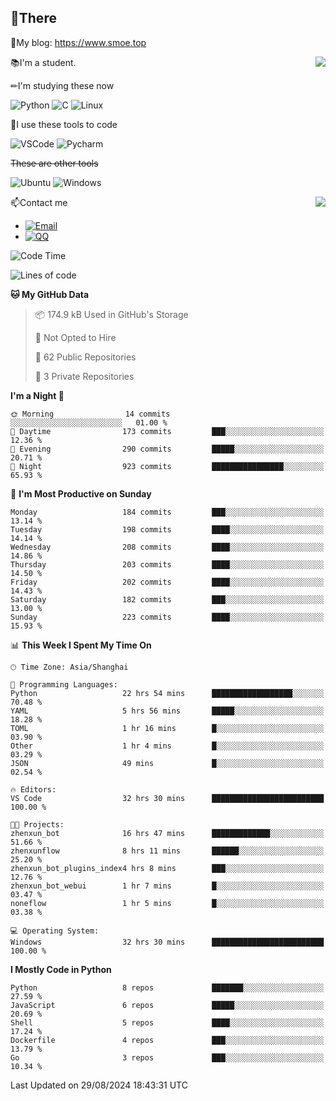 
## 👏There

📰My blog: https://www.smoe.top

<img align="right" src="https://github-readme-stats.vercel.app/api/top-langs/?username=AkashiCoin"/>


📚I'm a student.

✏I'm studying these now

![Python](https://img.shields.io/badge/-Python-blue?style=flat-square&logo=Python&logoColor=fff)
![C](https://img.shields.io/badge/-C-585858?style=flat-square&logo=C&logoColor=fff)
![Linux](https://img.shields.io/badge/-Linux-black?style=flat-square&logo=Linux&logoColor=fff)

🔨I use these tools to code

![VSCode](https://img.shields.io/badge/-VSCode-blue?style=flat-square&logo=visualstudiocode&logoColor=fff)
![Pycharm](https://img.shields.io/badge/-Pycharm-green?style=flat-square&logo=pycharm&logoColor=fff)

 ~~These are other tools~~

![Ubuntu](https://img.shields.io/badge/-Ubuntu-orange?style=flat-square&logo=Ubuntu&logoColor=fff)
![Windows](https://img.shields.io/badge/-Windows-blue?style=flat-square&logo=Windows&logoColor=fff)

<img align="right" src="https://github-readme-stats.vercel.app/api?username=AkashiCoin" />


📫Contact me

* [![Email](https://img.shields.io/badge/Email-l1040186796@gmail.com-1?style=social&logoColor=fff)](mailto:l1040186796@gmail.com)
* [![QQ](https://img.shields.io/badge/QQ-1040186796-1?style=social&logoColor=fff)](tencent://AddContact/?fromId=45&fromSubId=1&subcmd=all&uin=1040186796&website=www.oicqzone.com)

<!--START_SECTION:waka-->
![Code Time](http://img.shields.io/badge/Code%20Time-1%2C241%20hrs%202%20mins-blue)

![Lines of code](https://img.shields.io/badge/From%20Hello%20World%20I%27ve%20Written-288.5%20thousand%20lines%20of%20code-blue)

**🐱 My GitHub Data** 

> 📦 174.9 kB Used in GitHub's Storage 
 > 
> 🚫 Not Opted to Hire
 > 
> 📜 62 Public Repositories 
 > 
> 🔑 3 Private Repositories 
 > 
**I'm a Night 🦉** 

```text
🌞 Morning                14 commits          ░░░░░░░░░░░░░░░░░░░░░░░░░   01.00 % 
🌆 Daytime                173 commits         ███░░░░░░░░░░░░░░░░░░░░░░   12.36 % 
🌃 Evening                290 commits         █████░░░░░░░░░░░░░░░░░░░░   20.71 % 
🌙 Night                  923 commits         ████████████████░░░░░░░░░   65.93 % 
```
📅 **I'm Most Productive on Sunday** 

```text
Monday                   184 commits         ███░░░░░░░░░░░░░░░░░░░░░░   13.14 % 
Tuesday                  198 commits         ████░░░░░░░░░░░░░░░░░░░░░   14.14 % 
Wednesday                208 commits         ████░░░░░░░░░░░░░░░░░░░░░   14.86 % 
Thursday                 203 commits         ████░░░░░░░░░░░░░░░░░░░░░   14.50 % 
Friday                   202 commits         ████░░░░░░░░░░░░░░░░░░░░░   14.43 % 
Saturday                 182 commits         ███░░░░░░░░░░░░░░░░░░░░░░   13.00 % 
Sunday                   223 commits         ████░░░░░░░░░░░░░░░░░░░░░   15.93 % 
```


📊 **This Week I Spent My Time On** 

```text
🕑︎ Time Zone: Asia/Shanghai

💬 Programming Languages: 
Python                   22 hrs 54 mins      ██████████████████░░░░░░░   70.48 % 
YAML                     5 hrs 56 mins       █████░░░░░░░░░░░░░░░░░░░░   18.28 % 
TOML                     1 hr 16 mins        █░░░░░░░░░░░░░░░░░░░░░░░░   03.90 % 
Other                    1 hr 4 mins         █░░░░░░░░░░░░░░░░░░░░░░░░   03.29 % 
JSON                     49 mins             █░░░░░░░░░░░░░░░░░░░░░░░░   02.54 % 

🔥 Editors: 
VS Code                  32 hrs 30 mins      █████████████████████████   100.00 % 

🐱‍💻 Projects: 
zhenxun_bot              16 hrs 47 mins      █████████████░░░░░░░░░░░░   51.66 % 
zhenxunflow              8 hrs 11 mins       ██████░░░░░░░░░░░░░░░░░░░   25.20 % 
zhenxun_bot_plugins_index4 hrs 8 mins        ███░░░░░░░░░░░░░░░░░░░░░░   12.76 % 
zhenxun_bot_webui        1 hr 7 mins         █░░░░░░░░░░░░░░░░░░░░░░░░   03.47 % 
noneflow                 1 hr 5 mins         █░░░░░░░░░░░░░░░░░░░░░░░░   03.38 % 

💻 Operating System: 
Windows                  32 hrs 30 mins      █████████████████████████   100.00 % 
```

**I Mostly Code in Python** 

```text
Python                   8 repos             ███████░░░░░░░░░░░░░░░░░░   27.59 % 
JavaScript               6 repos             █████░░░░░░░░░░░░░░░░░░░░   20.69 % 
Shell                    5 repos             ████░░░░░░░░░░░░░░░░░░░░░   17.24 % 
Dockerfile               4 repos             ███░░░░░░░░░░░░░░░░░░░░░░   13.79 % 
Go                       3 repos             ███░░░░░░░░░░░░░░░░░░░░░░   10.34 % 
```




 Last Updated on 29/08/2024 18:43:31 UTC
<!--END_SECTION:waka-->
